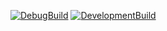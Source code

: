 [![DebugBuild](https://github.com/AoyagiGackt/GECG/actions/workflows/DebugBuild.yml/badge.svg)](https://github.com/AoyagiGackt/GECG/actions/workflows/DebugBuild.yml)
[![DevelopmentBuild](https://github.com/AoyagiGackt/GECG/actions/workflows/DevelopmentBuild.yml/badge.svg)](https://github.com/AoyagiGackt/GECG/actions/workflows/DevelopmentBuild.yml)
